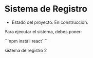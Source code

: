 <h1>Sistema de Registro</h1>

- Estado del proyecto: En construccion.

Para ejecutar el sistema, debes poner:

´´´npm install react´´´´

sistema de registro 2
